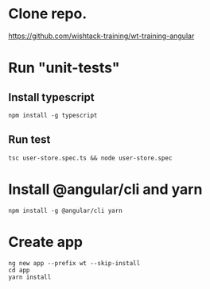 
# Clone repo.
https://github.com/wishtack-training/wt-training-angular

# Run "unit-tests"

## Install typescript
```
npm install -g typescript
```

## Run test
```
tsc user-store.spec.ts && node user-store.spec
```

# Install @angular/cli and yarn
```
npm install -g @angular/cli yarn 
```

# Create app
```
ng new app --prefix wt --skip-install
cd app
yarn install
```